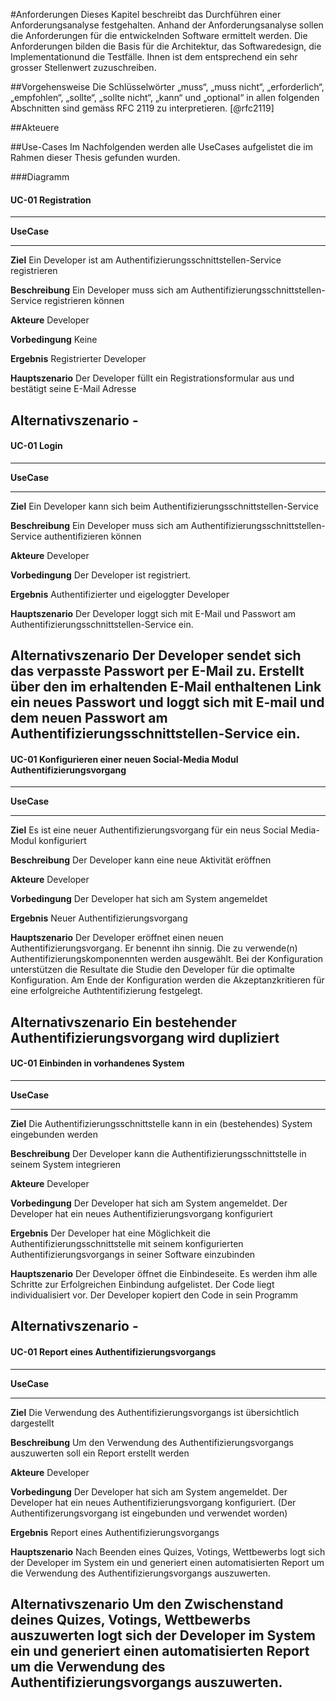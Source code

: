 #Anforderungen
Dieses Kapitel beschreibt das Durchführen einer Anforderungsanalyse festgehalten. Anhand der Anforderungsanalyse sollen die Anforderungen für die entwickelnden Software ermittelt werden. Die Anforderungen bilden die Basis für die Architektur, das Softwaredesign, die Implementationund die Testfälle. Ihnen ist dem entsprechend ein sehr grosser Stellenwert zuzuschreiben.


##Vorgehensweise
Die Schlüsselwörter „muss“, „muss nicht“, „erforderlich“, „empfohlen“, „sollte“, „sollte nicht“, „kann“ und „optional“ in allen folgenden Abschnitten sind gemäss RFC 2119 zu interpretieren. [@rfc2119]

<!-- TODO: Übersetzten
file:///C:/Users/chris/Downloads/doku.pdf 3.2
-->

##Akteuere
<!--TODO Akteure-->
##Use-Cases
Im Nachfolgenden werden alle UseCases aufgelistet die im Rahmen dieser Thesis gefunden wurden.

###Diagramm

<!--TODO YUML.me diagramm erstellen -->

#### UC-01 Registration

-------------------------------------------------------------------------------
__UseCase__
--------------------------- --------------------------------------------------
__Ziel__                    Ein Developer ist am Authentifizierungsschnittstellen-Service registrieren


__Beschreibung__           	Ein Developer muss sich am Authentifizierungsschnittstellen-Service registrieren können

__Akteure__                 Developer

__Vorbedingung__            Keine

__Ergebnis__                Registrierter Developer

__Hauptszenario__           Der Developer füllt ein Registrationsformular aus und bestätigt seine E-Mail Adresse

__Alternativszenario__      -
-------------------------------------------------------------------------------

#### UC-01 Login

-------------------------------------------------------------------------------
__UseCase__
--------------------------- --------------------------------------------------
__Ziel__                    Ein Developer kann sich beim Authentifizierungsschnittstellen-Service


__Beschreibung__           	Ein Developer muss sich am Authentifizierungsschnittstellen-Service authentifizieren können

__Akteure__                 Developer

__Vorbedingung__            Der Developer ist registriert.

__Ergebnis__                Authentifizierter und eigeloggter Developer

__Hauptszenario__           Der Developer loggt sich mit E-Mail und Passwort am Authentifizierungsschnittstellen-Service ein.

__Alternativszenario__      Der Developer sendet sich das verpasste Passwort per E-Mail zu. Erstellt über den im erhaltenden E-Mail enthaltenen Link ein neues Passwort und loggt sich mit E-mail und dem neuen Passwort am Authentifizierungsschnittstellen-Service ein.
-------------------------------------------------------------------------------

#### UC-01 Konfigurieren einer neuen Social-Media Modul Authentifizierungsvorgang

-------------------------------------------------------------------------------
__UseCase__
--------------------------- --------------------------------------------------
__Ziel__                    Es ist eine neuer Authentifizierungsvorgang für ein neus Social Media-Modul konfiguriert


__Beschreibung__           	Der Developer kann eine neue Aktivität eröffnen

__Akteure__                 Developer

__Vorbedingung__            Der Developer hat sich am System angemeldet

__Ergebnis__                Neuer Authentifizierungsvorgang

__Hauptszenario__           Der Developer eröffnet einen neuen Authentifizierungsvorgang. Er benennt ihn sinnig. Die zu verwende(n) Authentifizierungskomponennten werden ausgewählt. Bei der Konfiguration unterstützen die Resultate die Studie den Developer für die optimalte Konfiguration. Am Ende der Konfiguration werden die Akzeptanzkritieren für eine erfolgreiche Authtentifizierung festgelegt.

__Alternativszenario__      Ein bestehender Authentifizierungsvorgang wird dupliziert
-------------------------------------------------------------------------------


#### UC-01 Einbinden in vorhandenes System

-------------------------------------------------------------------------------
__UseCase__
--------------------------- --------------------------------------------------
__Ziel__                    Die Authentifizierungsschnittstelle kann in ein (bestehendes) System eingebunden werden


__Beschreibung__           	Der Developer kann die Authentifizierungsschnittstelle in seinem System integrieren

__Akteure__                 Developer

__Vorbedingung__            Der Developer hat sich am System angemeldet. Der Developer hat ein neues Authentifizierungsvorgang konfiguriert

__Ergebnis__                Der Developer hat eine Möglichkeit die Authentifizierungsschnittstelle mit seinem konfigurierten Authentifizierungsvorgangs in seiner Software einzubinden

__Hauptszenario__           Der Developer öffnet die Einbindeseite. Es werden ihm alle Schritte zur Erfolgreichen Einbindung aufgelistet. Der Code liegt individualisiert vor. Der Developer kopiert den Code in sein Programm

__Alternativszenario__      -
-------------------------------------------------------------------------------

#### UC-01 Report eines Authentifizierungsvorgangs

-------------------------------------------------------------------------------
__UseCase__
--------------------------- --------------------------------------------------
__Ziel__                    Die Verwendung des Authentifizierungsvorgangs ist übersichtlich dargestellt


__Beschreibung__           	Um den Verwendung des Authentifizierungsvorgangs auszuwerten soll ein Report erstellt werden

__Akteure__                 Developer

__Vorbedingung__            Der Developer hat sich am System angemeldet. Der Developer hat ein neues Authentifizierungsvorgang konfiguriert. (Der Authentifizerungsvorgang ist eingebunden und verwendet worden)

__Ergebnis__                Report eines Authentifizierungsvorgangs

__Hauptszenario__           Nach Beenden eines Quizes, Votings, Wettbewerbs logt sich der Developer im System ein und generiert einen automatisierten Report um die Verwendung des Authentifizierungsvorgangs auszuwerten.

__Alternativszenario__      Um den Zwischenstand deines Quizes, Votings, Wettbewerbs auszuwerten logt sich der Developer im System ein und generiert einen automatisierten Report um die Verwendung des Authentifizierungsvorgangs auszuwerten.
-------------------------------------------------------------------------------




